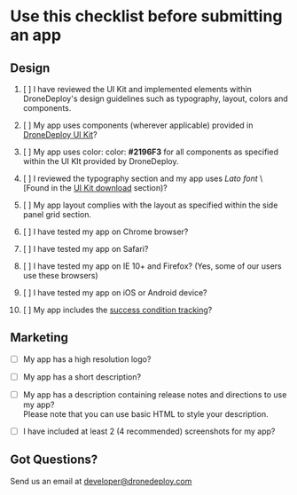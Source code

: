 # Use this checklist before submitting an app

## Design

1. [ ] I have reviewed the UI Kit and implemented elements within DroneDeploy's design guidelines such as typography, layout, colors and components.

2. [ ] My app uses components \(wherever applicable\) provided in [DroneDeploy UI Kit](https://dronedeploy.gitbooks.io/dronedeploy-apps/content/getting_started.html)?

3. [ ] My app uses color: color: **\#2196F3** for all components as specified within the UI KIt provided by DroneDeploy.

4. [ ] I reviewed the typography section and my app uses _Lato font_ \ [Found in the [UI Kit download](https://dronedeploy.gitbooks.io/dronedeploy-apps/content/template.html) section)?

5. [ ] My app layout complies with the layout as specified within the side panel grid section.

6. [ ] I have tested my app on Chrome browser?

7. [ ] I have tested my app on Safari?

8. [ ] I have tested my app on IE 10+ and Firefox? \(Yes, some of our users use these browsers\)

9. [ ] I have tested my app on iOS or Android device?

10. [ ] My app includes the [success condition tracking](https://dronedeploy.gitbooks.io/dronedeploy-apps/content/success-condition.html)?

## Marketing

* [ ] My app has a high resolution logo?
* [ ] My app has a short description?
* [ ] My app has a description containing release notes and directions to use my app?  
  Please note that you can use basic HTML to style your description.

* [ ] I have included at least 2 \(4 recommended\) screenshots for my app?

## Got Questions?

Send us an email at developer@dronedeploy.com
